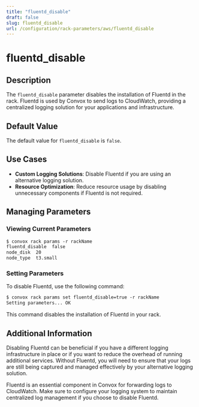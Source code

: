 ```yaml
---
title: "fluentd_disable"
draft: false
slug: fluentd_disable
url: /configuration/rack-parameters/aws/fluentd_disable
---
```


# fluentd_disable

## Description
The `fluentd_disable` parameter disables the installation of Fluentd in the rack. Fluentd is used by Convox to send logs to CloudWatch, providing a centralized logging solution for your applications and infrastructure.

## Default Value
The default value for `fluentd_disable` is `false`.

## Use Cases
- **Custom Logging Solutions**: Disable Fluentd if you are using an alternative logging solution.
- **Resource Optimization**: Reduce resource usage by disabling unnecessary components if Fluentd is not required.

## Managing Parameters

### Viewing Current Parameters
```html
$ convox rack params -r rackName
fluentd_disable  false
node_disk  20
node_type  t3.small
```

### Setting Parameters
To disable Fluentd, use the following command:
```html
$ convox rack params set fluentd_disable=true -r rackName
Setting parameters... OK
```
This command disables the installation of Fluentd in your rack.

## Additional Information
Disabling Fluentd can be beneficial if you have a different logging infrastructure in place or if you want to reduce the overhead of running additional services. Without Fluentd, you will need to ensure that your logs are still being captured and managed effectively by your alternative logging solution.

Fluentd is an essential component in Convox for forwarding logs to CloudWatch. Make sure to configure your logging system to maintain centralized log management if you choose to disable Fluentd.